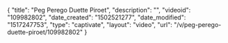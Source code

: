 {
    "title": "Peg Perego Duette Piroet",
    "description": "",
    "videoid": "109982802",
    "date_created": "1502521277",
    "date_modified": "1517247753",
    "type": "captivate",
    "layout": "video",
    "url": "\/v\/peg-perego-duette-piroet\/109982802"
}